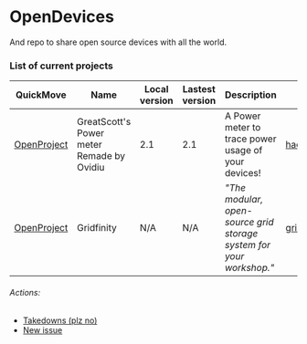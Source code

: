 # OpenDevices
And repo to share open source devices with all the world.

### List of current projects ###

|QuickMove|Name|Local version|Lastest version|Description|Source|
|---------|----|-------------|---------------|-----------|------|
|[OpenProject](./GreatScott's%20Power%20meter%20Remade%20by%20Ovidiu)|GreatScott's Power meter Remade by Ovidiu|2.1|2.1|A Power meter to trace power usage of your devices!|[hackaday.io](http://bit.ly/3hxoMJP)|
|[OpenProject](./Gridfinity)|Gridfinity|N/A|N/A|*"The modular, open-source grid storage system for your workshop."*|[gridfinity.xyz](http://bit.ly/3I53X3l)|


###### Actions: 
- [Takedowns (plz no)](http://bit.ly/3YyMDJG)
- [New issue](http://bit.ly/3FIrBjd)
######